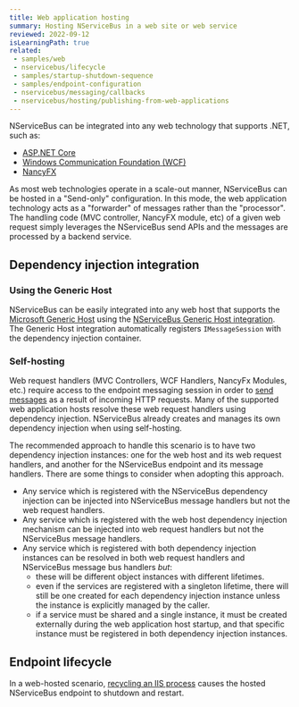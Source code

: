 ```yaml
---
title: Web application hosting
summary: Hosting NServiceBus in a web site or web service
reviewed: 2022-09-12
isLearningPath: true
related:
 - samples/web
 - nservicebus/lifecycle
 - samples/startup-shutdown-sequence
 - samples/endpoint-configuration
 - nservicebus/messaging/callbacks
 - nservicebus/hosting/publishing-from-web-applications
---
```


NServiceBus can be integrated into any web technology that supports .NET, such as:

* [ASP.NET Core](https://www.asp.net)
* [Windows Communication Foundation (WCF)](https://docs.microsoft.com/en-us/dotnet/framework/wcf/whats-wcf)
* [NancyFX](http://nancyfx.org/)

As most web technologies operate in a scale-out manner, NServiceBus can be hosted in a "Send-only" configuration. In this mode, the web application technology acts as a "forwarder" of messages rather than the "processor". The handling code (MVC controller, NancyFX module, etc) of a given web request simply leverages the NServiceBus send APIs and the messages are processed by a backend service.

## Dependency injection integration

### Using the Generic Host

NServiceBus can be easily integrated into any web host that supports the [Microsoft Generic Host](https://docs.microsoft.com/en-us/dotnet/core/extensions/generic-host) using the [NServiceBus Generic Host integration](/nservicebus/hosting/extensions-hosting.md). The Generic Host integration automatically registers `IMessageSession` with the dependency injection container.

### Self-hosting

Web request handlers (MVC Controllers, WCF Handlers, NancyFx Modules, etc.) require access to the endpoint messaging session in order to [send messages](/nservicebus/messaging/send-a-message.md) as a result of incoming HTTP requests. Many of the supported web application hosts resolve these web request handlers using dependency injection. NServiceBus already creates and manages its own dependency injection when using self-hosting.

The recommended approach to handle this scenario is to have two dependency injection instances: one for the web host and its web request handlers, and another for the NServiceBus endpoint and its message handlers. There are some things to consider when adopting this approach.

* Any service which is registered with the NServiceBus dependency injection can be injected into NServiceBus message handlers but not the web request handlers.
* Any service which is registered with the web host dependency injection mechanism can be injected into web request handlers but not the NServiceBus message handlers.
* Any service which is registered with both dependency injection instances can be resolved in both web request handlers and NServiceBus message bus handlers _but_:
  * these will be different object instances with different lifetimes.
  * even if the services are registered with a singleton lifetime, there will still be one created for each dependency injection instance unless the instance is explicitly managed by the caller.
  * if a service must be shared and a single instance, it must be created externally during the web application host startup, and that specific instance must be registered in both dependency injection instances.

## Endpoint lifecycle

In a web-hosted scenario, [recycling an IIS process](https://docs.microsoft.com/en-us/previous-versions/iis/6.0-sdk/ms525803(v=vs.90)) causes the hosted NServiceBus endpoint to shutdown and restart.
